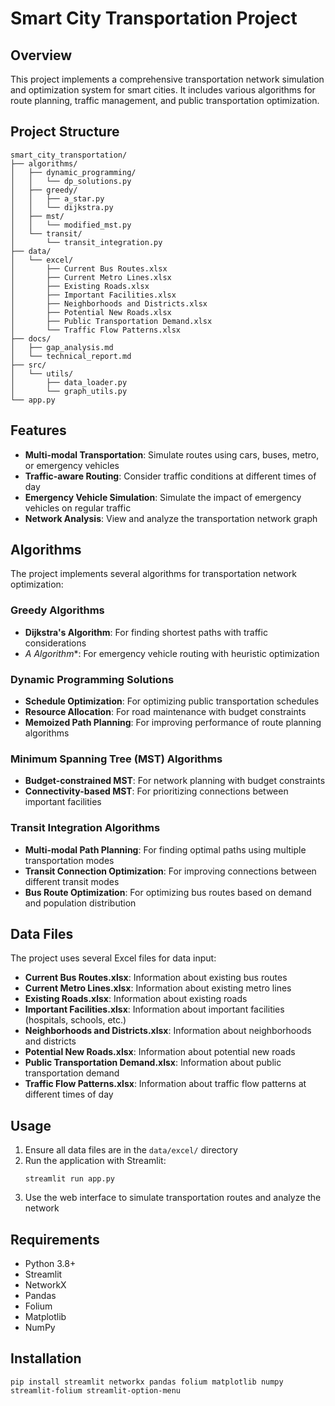 # Smart City Transportation Project

## Overview
This project implements a comprehensive transportation network simulation and optimization system for smart cities. It includes various algorithms for route planning, traffic management, and public transportation optimization.

## Project Structure
```
smart_city_transportation/
├── algorithms/
│   ├── dynamic_programming/
│   │   └── dp_solutions.py
│   ├── greedy/
│   │   ├── a_star.py
│   │   └── dijkstra.py
│   ├── mst/
│   │   └── modified_mst.py
│   └── transit/
│       └── transit_integration.py
├── data/
│   └── excel/
│       ├── Current Bus Routes.xlsx
│       ├── Current Metro Lines.xlsx
│       ├── Existing Roads.xlsx
│       ├── Important Facilities.xlsx
│       ├── Neighborhoods and Districts.xlsx
│       ├── Potential New Roads.xlsx
│       ├── Public Transportation Demand.xlsx
│       └── Traffic Flow Patterns.xlsx
├── docs/
│   ├── gap_analysis.md
│   └── technical_report.md
├── src/
│   └── utils/
│       ├── data_loader.py
│       └── graph_utils.py
└── app.py
```

## Features
- **Multi-modal Transportation**: Simulate routes using cars, buses, metro, or emergency vehicles
- **Traffic-aware Routing**: Consider traffic conditions at different times of day
- **Emergency Vehicle Simulation**: Simulate the impact of emergency vehicles on regular traffic
- **Network Analysis**: View and analyze the transportation network graph

## Algorithms
The project implements several algorithms for transportation network optimization:

### Greedy Algorithms
- **Dijkstra's Algorithm**: For finding shortest paths with traffic considerations
- **A* Algorithm**: For emergency vehicle routing with heuristic optimization

### Dynamic Programming Solutions
- **Schedule Optimization**: For optimizing public transportation schedules
- **Resource Allocation**: For road maintenance with budget constraints
- **Memoized Path Planning**: For improving performance of route planning algorithms

### Minimum Spanning Tree (MST) Algorithms
- **Budget-constrained MST**: For network planning with budget constraints
- **Connectivity-based MST**: For prioritizing connections between important facilities

### Transit Integration Algorithms
- **Multi-modal Path Planning**: For finding optimal paths using multiple transportation modes
- **Transit Connection Optimization**: For improving connections between different transit modes
- **Bus Route Optimization**: For optimizing bus routes based on demand and population distribution

## Data Files
The project uses several Excel files for data input:
- **Current Bus Routes.xlsx**: Information about existing bus routes
- **Current Metro Lines.xlsx**: Information about existing metro lines
- **Existing Roads.xlsx**: Information about existing roads
- **Important Facilities.xlsx**: Information about important facilities (hospitals, schools, etc.)
- **Neighborhoods and Districts.xlsx**: Information about neighborhoods and districts
- **Potential New Roads.xlsx**: Information about potential new roads
- **Public Transportation Demand.xlsx**: Information about public transportation demand
- **Traffic Flow Patterns.xlsx**: Information about traffic flow patterns at different times of day

## Usage
1. Ensure all data files are in the `data/excel/` directory
2. Run the application with Streamlit:
   ```
   streamlit run app.py
   ```
3. Use the web interface to simulate transportation routes and analyze the network

## Requirements
- Python 3.8+
- Streamlit
- NetworkX
- Pandas
- Folium
- Matplotlib
- NumPy

## Installation
```
pip install streamlit networkx pandas folium matplotlib numpy streamlit-folium streamlit-option-menu
```

